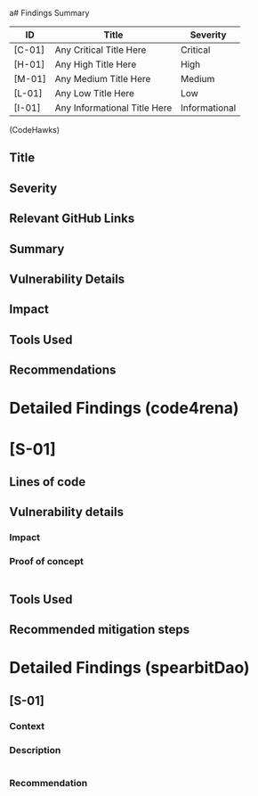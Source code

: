 a# Findings Summary

| ID     | Title                        | Severity      |
| ------ | ---------------------------- | ------------- |
| [C-01] | Any Critical Title Here      | Critical      |
| [H-01] | Any High Title Here          | High          |
| [M-01] | Any Medium Title Here        | Medium        |
| [L-01] | Any Low Title Here           | Low           |
| [I-01] | Any Informational Title Here | Informational |

(CodeHawks)
## Title

## Severity

## Relevant GitHub Links

## Summary

## Vulnerability Details

## Impact

## Tools Used

## Recommendations


# Detailed Findings (code4rena)
# [S-01]
## Lines of code

## Vulnerability details
### Impact

### Proof of concept
````solidity

````
## Tools Used

## Recommended mitigation steps


# Detailed Findings (spearbitDao)
## [S-01]
### Context

### Description
````solidity

````
### Recommendation
````solidity

````
